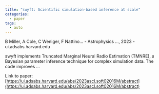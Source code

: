 ```yaml
---
title: "swyft: Scientific simulation-based inference at scale"
categories:
  - paper
tags:
  - auto
---
```

B Miller, A Cole, C Weniger, F Nattino… - Astrophysics …, 2023 - ui.adsabs.harvard.edu

swyft implements Truncated Marginal Neural Radio Estimation (TMNRE), a Bayesian parameter inference technique for complex simulation data. The code improves …

Link to paper: [https://ui.adsabs.harvard.edu/abs/2023ascl.soft02016M/abstract](https://ui.adsabs.harvard.edu/abs/2023ascl.soft02016M/abstract)
